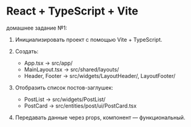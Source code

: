 # React + TypeScript + Vite

домашнее задание №1:

1. Инициализировать проект с помощью Vite + TypeScript.
2. Создать:
    - App.tsx → src/app/
    - MainLayout.tsx → src/shared/layouts/
    - Header, Footer → src/widgets/LayoutHeader/, LayoutFooter/

3. Отобразить список постов-заглушек:
    - PostList → src/widgets/PostList/
    - PostCard → src/entities/post/ui/PostCard.tsx

4. Передавать данные через props, компонент — функциональный.
